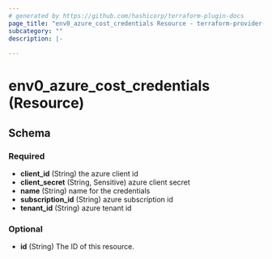 ```yaml
---
# generated by https://github.com/hashicorp/terraform-plugin-docs
page_title: "env0_azure_cost_credentials Resource - terraform-provider-env0"
subcategory: ""
description: |-
  
---
```


# env0_azure_cost_credentials (Resource)





<!-- schema generated by tfplugindocs -->
## Schema

### Required

- **client_id** (String) the azure client id
- **client_secret** (String, Sensitive) azure client secret
- **name** (String) name for the credentials
- **subscription_id** (String) azure subscription id
- **tenant_id** (String) azure tenant id

### Optional

- **id** (String) The ID of this resource.



